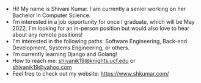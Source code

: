 - Hi! My name is Shivani Kumar. I am currently a senior working on her Bachelor in Computer Science.
- I’m interested in a job opportunity for once I graduate, which will be May 2022. I'm looking for an in-person position but would also love to hear about any remote positions!
- I'm interested in the following paths: Software Engineering, Back-end Development, Systems Engineering, or others.
- I’m currently learning Django and Golang!
- How to reach me: shivanik19@knights.ucf.edu or shivanik19@yahoo.com
- Feel free to check out my website: https://www.shkumar.com/

<!---
ShivaniKumar1/ShivaniKumar1 is a ✨ special ✨ repository because its `README.md` (this file) appears on your GitHub profile.
You can click the Preview link to take a look at your changes.
--->
